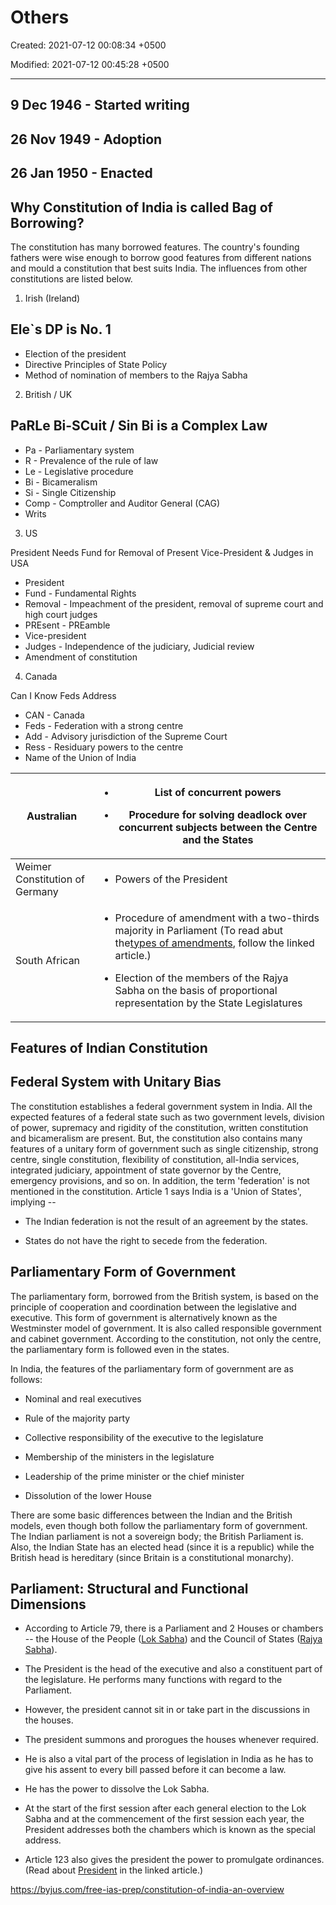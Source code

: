 # Others

Created: 2021-07-12 00:08:34 +0500

Modified: 2021-07-12 00:45:28 +0500

---

## 9 Dec 1946 - Started writing

## 26 Nov 1949 - Adoption

## 26 Jan 1950 - Enacted

## Why Constitution of India is called Bag of Borrowing?

The constitution has many borrowed features. The country's founding fathers were wise enough to borrow good features from different nations and mould a constitution that best suits India. The influences from other constitutions are listed below.

1. Irish (Ireland)

## Ele`s DP is No. 1

- Election of the president
- Directive Principles of State Policy
- Method of nomination of members to the Rajya Sabha

2. British / UK

## PaRLe Bi-SCuit / Sin Bi is a Complex Law

- Pa - Parliamentary system
- R - Prevalence of the rule of law
- Le - Legislative procedure
- Bi - Bicameralism
- Si - Single Citizenship
- Comp - Comptroller and Auditor General (CAG)
- Writs

3. US

President Needs Fund for Removal of Present Vice-President & Judges in USA

- President
- Fund - Fundamental Rights
- Removal - Impeachment of the president, removal of supreme court and high court judges
- PREsent - PREamble
- Vice-president
- Judges - Independence of the judiciary, Judicial review
- Amendment of constitution

4. Canada

Can I Know Feds Address

- CAN - Canada
- Feds - Federation with a strong centre
- Add - Advisory jurisdiction of the Supreme Court
- Ress - Residuary powers to the centre
- Name of the Union of India

<table>
<colgroup>
<col style="width: 26%" />
<col style="width: 73%" />
</colgroup>
<thead>
<tr class="header">
<th>Australian</th>
<th><ul class="incremental">
<li><p>List of concurrent powers</p></li>
<li><p>Procedure for solving deadlock over concurrent subjects between the Centre and the States</p></li>
</ul></th>
</tr>
</thead>
<tbody>
<tr>
<td>Weimer Constitution of Germany</td>
<td><ul class="incremental">
<li><p>Powers of the President</p></li>
</ul></td>
</tr>
<tr>
<td>South African</td>
<td><ul class="incremental">
<li><p>Procedure of amendment with a two-thirds majority in Parliament (To read abut the<a href="https://byjus.com/free-ias-prep/types-of-amendment/">types of amendments</a>, follow the linked article.)</p></li>
<li><p>Election of the members of the Rajya Sabha on the basis of proportional representation by the State Legislatures</p></li>
</ul></td>
</tr>
</tbody>
</table>

## Features of Indian Constitution

## Federal System with Unitary Bias

The constitution establishes a federal government system in India. All the expected features of a federal state such as two government levels, division of power, supremacy and rigidity of the constitution, written constitution and bicameralism are present. But, the constitution also contains many features of a unitary form of government such as single citizenship, strong centre, single constitution, flexibility of constitution, all-India services, integrated judiciary, appointment of state governor by the Centre, emergency provisions, and so on. In addition, the term 'federation' is not mentioned in the constitution. Article 1 says India is a 'Union of States', implying --

- The Indian federation is not the result of an agreement by the states.

- States do not have the right to secede from the federation.

## Parliamentary Form of Government

The parliamentary form, borrowed from the British system, is based on the principle of cooperation and coordination between the legislative and executive. This form of government is alternatively known as the Westminster model of government. It is also called responsible government and cabinet government. According to the constitution, not only the centre, the parliamentary form is followed even in the states.

In India, the features of the parliamentary form of government are as follows:

- Nominal and real executives

- Rule of the majority party

- Collective responsibility of the executive to the legislature

- Membership of the ministers in the legislature

- Leadership of the prime minister or the chief minister

- Dissolution of the lower House

There are some basic differences between the Indian and the British models, even though both follow the parliamentary form of government. The Indian parliament is not a sovereign body; the British Parliament is. Also, the Indian State has an elected head (since it is a republic) while the British head is hereditary (since Britain is a constitutional monarchy).

## Parliament: Structural and Functional Dimensions

- According to Article 79, there is a Parliament and 2 Houses or chambers -- the House of the People ([Lok Sabha](https://byjus.com/free-ias-prep/the-lok-sabha/)) and the Council of States ([Rajya Sabha](https://byjus.com/free-ias-prep/the-rajya-sabha/)).

- The President is the head of the executive and also a constituent part of the legislature. He performs many functions with regard to the Parliament.

- However, the president cannot sit in or take part in the discussions in the houses.

- The president summons and prorogues the houses whenever required.

- He is also a vital part of the process of legislation in India as he has to give his assent to every bill passed before it can become a law.

- He has the power to dissolve the Lok Sabha.

- At the start of the first session after each general election to the Lok Sabha and at the commencement of the first session each year, the President addresses both the chambers which is known as the special address.

- Article 123 also gives the president the power to promulgate ordinances. (Read about [President](https://byjus.com/free-ias-prep/president/) in the linked article.)

<https://byjus.com/free-ias-prep/constitution-of-india-an-overview>
